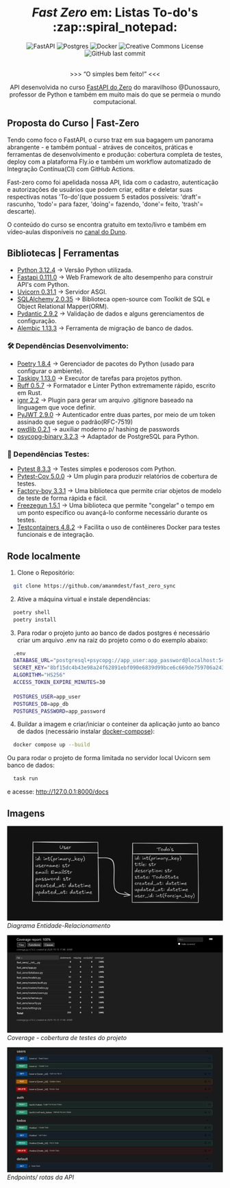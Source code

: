 <h1 align='center'><em>Fast Zero</em> em: Listas To-do's :zap::spiral_notepad:</h1>

<div align='center'>
<img alt="FastAPI" src="https://img.shields.io/badge/FastAPI-005571?logo=fastapi">
<img alt="Postgres" src="https://img.shields.io/badge/postgres-%23316192.svg?logo=postgresql&logoColor=white">
<img alt="Docker" src="https://img.shields.io/badge/docker-%230db7ed.svg?logo=docker&logoColor=white">
<img alt="Creative Commons License" src="https://img.shields.io/badge/License-Creative%20Commons-white">
<img alt="GitHub last commit" src="https://img.shields.io/github/last-commit/amanmdest/fast_zero_sync?color=orange">
</div>
<br>
<p align='center'>>>> <q>O simples bem feito!</q> <<<</p>
<p align='center'>API desenvolvida no curso <a href="https://fastapidozer.dunossauro.com/">FastAPI do Zero</a> do maravilhoso @Dunossauro, professor de Python e também em muito mais do que se permeia o mundo computacional.</p>

## Proposta do Curso | Fast-Zero 

Tendo como foco o FastAPI, o curso traz em sua bagagem um panorama abrangente - e também pontual - atráves de conceitos, práticas e ferramentas de desenvolvimento e produção: cobertura completa de testes, deploy com a plataforma Fly.io e também um workflow automatizado de Integração Contínua(CI) com GitHub Actions.

Fast-zero como foi apelidada nossa API, lida com o cadastro, autenticação e autorizações de usuários que podem criar, editar e deletar suas respectivas notas 'To-do'(que possuem 5 estados possíveis: 'draft'= rascunho, 'todo'= para fazer, 'doing'= fazendo, 'done'= feito, 'trash'= descarte).

O conteúdo do curso se encontra gratuito em texto/livro e também em vídeo-aulas disponíveis no [canal do Duno](https://www.youtube.com/playlist?list=PLOQgLBuj2-3IuFbt-wJw2p2NiV9WTRzIP).
## Bibliotecas | Ferramentas
- [Python 3.12.4](https://www.python.org/downloads/release/python-3124/) -> Versão Python utilizada.
- [Fastapi 0.111.0](https://fastapi.tiangolo.com/) -> Web Framework de alto desempenho para construir API's com Python.
- [Uvicorn 0.31.1](https://www.uvicorn.org/) -> Servidor ASGI.
- [SQLAlchemy 2.0.35](https://docs.sqlalchemy.org/en/20/) -> Biblioteca open-source com Toolkit de SQL e Object Relational Mapper(ORM).
- [Pydantic 2.9.2](https://github.com/pydantic/pydantic/releases/tag/v2.9.2) -> Validação de dados e alguns gerenciamentos de configuração.
- [Alembic 1.13.3](https://alembic.sqlalchemy.org/en/latest/) -> Ferramenta de migração de banco de dados.
### 🛠️ Dependências Desenvolvimento:
- [Poetry 1.8.4](https://python-poetry.org/docs/#zsh) -> Gerenciador de pacotes do Python (usado para configurar o ambiente).
- [Taskipy 1.13.0](https://pypi.org/project/taskipy/) -> Executor de tarefas para projetos python.
- [Ruff 0.5.7](https://docs.astral.sh/ruff/) -> Formatador e Linter Python extremamente rápido, escrito em Rust.
- [ignr 2.2](https://pypi.org/project/ignr/) -> Plugin para gerar um arquivo .gitignore baseado na linguagem que voce definir.
- [PyJWT 2.9.0](https://pyjwt.readthedocs.io/en/stable/) -> Autenticador entre duas partes, por meio de um token assinado que segue o padrão(RFC-7519)
- [pwdlib 0.2.1](https://pypi.org/project/pwdlib/) -> auxiliar moderno p/ hashing de passwords
- [psycopg-binary 3.2.3](https://pypi.org/project/psycopg-binary/)  -> Adaptador de PostgreSQL para Python.
### 🧪 Dependências Testes:
- [Pytest 8.3.3](https://docs.pytest.org/en/stable/index.html) -> Testes simples e poderosos com Python.
- [Pytest-Cov 5.0.0](https://pytest-cov.readthedocs.io/en/latest/) -> Um plugin para produzir relatórios de cobertura de testes.
- [Factory-boy 3.3.1](https://factoryboy.readthedocs.io/en/latest/) -> Uma biblioteca que permite criar objetos de modelo de teste de forma rápida e fácil.
- [Freezegun 1.5.1](https://github.com/spulec/freezegun) -> Uma biblioteca que permite "congelar" o tempo em um ponto específico ou avançá-lo conforme necessário durante os testes.
- [Testcontainers 4.8.2](https://github.com/testcontainers) -> Facilita o uso de contêineres Docker para testes funcionais e de integração.
## Rode localmente
1. Clone o Repositório:
```bash
  git clone https://github.com/amanmdest/fast_zero_sync
```
2. Ative a máquina virtual e instale dependências:
```bash
  poetry shell
  poetry install
```
3. Para rodar o projeto junto ao banco de dados postgres é necessário criar um arquivo .env na raiz do projeto como o do exemplo abaixo:
```bash
  .env
  DATABASE_URL="postgresql+psycopg://app_user:app_password@localhost:5432/app_db"
  SECRET_KEY="8bf15dc4b43e98a24f62891ebf090e6839d99bce6c669de759706a243ef73737" # token_hex
  ALGORITHM="HS256"
  ACCESS_TOKEN_EXPIRE_MINUTES=30
  
  POSTGRES_USER=app_user
  POSTGRES_DB=app_db
  POSTGRES_PASSWORD=app_password
```
4. Buildar a imagem e criar/iniciar o conteiner da aplicação junto ao banco de dados (necessário instalar [docker-compose](https://docs.docker.com/compose/install/)):
```bash
  docker compose up --build
```
Ou para rodar o projeto de forma limitada no servidor local Uvicorn sem banco de dados:
```bash
  task run
```
e acesse: http://127.0.0.1:8000/docs
## Imagens
![DER](imagens/fast_zero_DER.png)
*Diagrama Entidade-Relacionamento*

![HTML_COV](imagens/fast_zero_coverage.png)
*Coverage - cobertura de testes do projeto*

![endpoints/ rotas](imagens/fast_zero_endpoints.png)
*Endpoints/ rotas da API*

